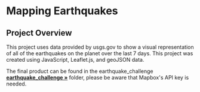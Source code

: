 # Mapping Earthquakes

## Project Overview

This project uses data provided by usgs.gov to show a visual representation of all of the earthquakes on the planet over the last 7 days. This project was created using JavaScript, Leaflet.js, and geoJSON data.

The final product can be found in the earthquake_challenge <a href="https://github.com/jstabille/Mapping_Earthquakes/tree/main/earthquake_challenge"><strong>earthquake_challenge »</strong></a> folder, please be aware that Mapbox's API key is needed.
